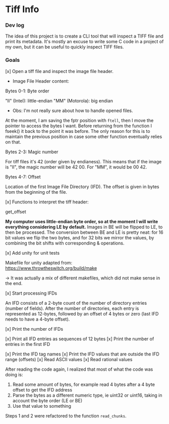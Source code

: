 # Tiff Info

### Dev log

The idea of this project is to create a CLI tool that will inspect a TIFF file and print its metadata.
It's mostly an excuse to write some C code in a project of my own, but it can be useful to quickly inspect TIFF files.

### Goals

[x] Open a tiff file and inspect the image file header.

* Image File Header content:

Bytes 0-1: Byte order

"II" (Intel): little-endian
"MM" (Motorola): big endian

* Obs: I'm not really sure about how to handle opened files. 

At the moment, I am saving the fptr position with `ftell`, then I move the pointer to access the bytes I want. Before returning from the function I fseek() it back to the point it was before.
The only reason for this is to maintain the previous position in case some other function eventually relies on that.

Bytes 2-3: Magic number

For tiff files it's 42 (order given by endianess).
This means that if the image is "II", the magic number will be 42 00.
For "MM", it would be 00 42.

Bytes 4-7: Offset

Location of the first Image File Directory (IFD).
The offset is given in bytes from the beginning of the file.

[x] Functions to interpret the tiff header: 

get_offset

**My computer uses little-endian byte order, so at the moment I will write everything considering LE by default.**
Images in BE will be flipped to LE, to then be processed.
The conversion between BE and LE is pretty neat: for 16 bit values we flip the two bytes, and for 32 bits we mirror the values, by combining the bit shifts with corresponding & operations.

[x] Add unity for unit tests

Makefile for unity adapted from: https://www.throwtheswitch.org/build/make

-> It was actually a mix of different makefiles, which did not make sense in the end.

[x] Start processing IFDs

An IFD consists of a 2-byte count of the number of directory entries (number of fields).
After the number of directories, each entry is represented as 12-bytes, followed by an offset of 4 bytes or zero (last IFD needs to have a 4-byte offset).

[x] Print the number of IFDs

[x] Print all IFD entries as sequences of 12 bytes
[x] Print the number of entries in the first IFD

[x] Print the IFD tag names
[x] Print the IFD values that are outside the IFD range (offsets)
    [x] Read ASCII values
    [x] Read rational values

After reading the code again, I realized that most of what the code was doing is:
1. Read some amount of bytes, for example read 4 bytes after a 4 byte offset to get the IFD address
2. Parse the bytes as a different numeric type, ie uint32 or uint16, taking in account the byte order (LE or BE)
3. Use that value to something

Steps 1 and 2 were refactored to the function `read_chunks`.
